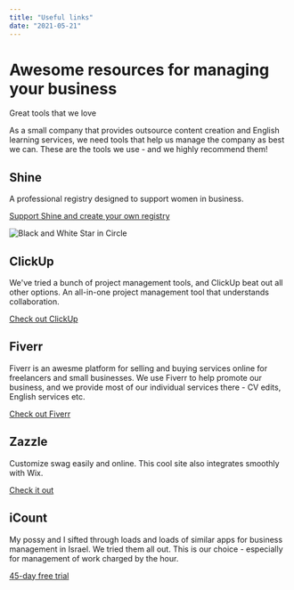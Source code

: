 ```yaml
---
title: "Useful links"
date: "2021-05-21"
---
```


# Awesome resources for managing your business

Great tools that we love

As a small company that provides outsource content creation and English learning services, we need tools that help us manage the company as best we can. These are the tools we use - and we highly recommend them!

## Shine

A professional registry designed to support women in business.

[Support Shine and create your own registry](https://www.shineregistry.com/)

![Black and White Star in Circle](images/17875-13128652dab8451db4ce3e8b1b00d5b0.png)

## ClickUp

We've tried a bunch of project management tools, and ClickUp beat out all other options. An all-in-one project management tool that understands collaboration.

[Check out ClickUp](https://clickup.com?fp_ref=rachel89)

## Fiverr

Fiverr is an awesme platform for selling and buying services online for freelancers and small businesses. We use Fiverr to help promote our business, and we provide most of our individual services there - CV edits, English services etc.

[Check out Fiverr](http://www.fiverr.com/s2/d7689493d2)

## Zazzle

Customize swag easily and online. This cool site also integrates smoothly with Wix.

[Check it out](https://refer.zazzlereferral.com/spinrach)

## iCount

My possy and I sifted through loads and loads of similar apps for business management in Israel. We tried them all out. This is our choice - especially for management of work charged by the hour.

[45-day free trial](http://www.icount.co.il/recommend?aff=279990)
